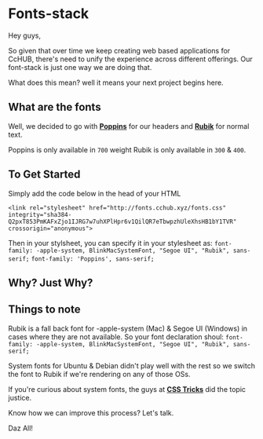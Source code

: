 # Fonts-stack

Hey guys,

So given that over time we keep creating web based applications for CcHUB, there's need to unify the experience across different offerings. Our font-stack is just one way we are doing that.

What does this mean? well it means your next project begins here.

## What are the fonts
Well, we decided to go with [**Poppins**](https://fonts.google.com/specimen/Poppins) for our headers and [**Rubik**](https://fonts.google.com/specimen/Rubik) for normal text. 

Poppins is only available in `700` weight
Rubik is only available in `300` & `400`.


## To Get Started
Simply add the code below in the head of your HTML 

    <link rel="stylesheet" href="http://fonts.cchub.xyz/fonts.css" integrity="sha384-Q2pxT853PmKAFxZjo1IJRG7w7uhXPlHpr6v1QilQR7eTbwpzhUleXhsHB1bY1TVR" crossorigin="anonymous">

Then in your stylsheet, you can specify it in your stylesheet as: 
`font-family: -apple-system, BlinkMacSystemFont, "Segoe UI", "Rubik", sans-serif;`
`font-family: 'Poppins', sans-serif;`

## Why? Just Why?


## Things to note
Rubik is a fall back font for -apple-system (Mac) & Segoe UI (Windows) in cases where they are not available. So your font declaration shoul:
`font-family: -apple-system, BlinkMacSystemFont, "Segoe UI", "Rubik", sans-serif;`

System fonts for Ubuntu & Debian didn't play well with the rest so we switch the font to Rubik if we're rendering on any of those OSs.

If you're curious about system fonts, the guys at [**CSS Tricks**](https://css-tricks.com/snippets/css/system-font-stack/) did the topic justice.

Know how we can improve this process? Let's talk.

Daz All!
